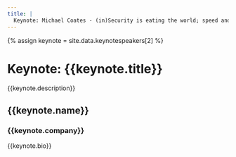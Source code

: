 ```yaml
---
title: |
  Keynote: Michael Coates - (in)Security is eating the world; speed and autonomy is our only hope for defense
---
```

{% assign keynote = site.data.keynotespeakers[2] %}

# Keynote: {{keynote.title}}

{{keynote.description}}

<aside class="keynote">
	<div class="image" style="background-image: url(/assets/images/keynotes/{{keynote.image}});{{keynote.style}}; background-position: center top;"></div>
	<div>
		<h2>{{keynote.name}}</h2>
		<h3>{{keynote.company}}</h3>
		<p>{{keynote.bio}}</p>
	</div>
</aside>
